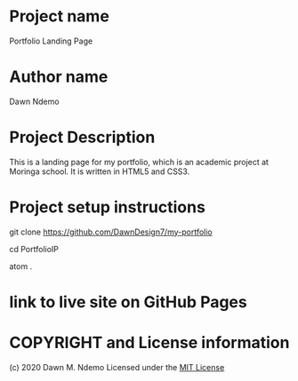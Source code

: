 # Project name
  Portfolio Landing Page

# Author name
  Dawn Ndemo

# Project Description
  This is a landing page for my portfolio, which is an academic project at Moringa school. It is written in HTML5 and CSS3.

# Project setup instructions
  git clone https://github.com/DawnDesign7/my-portfolio

  cd PortfolioIP

  atom .

# link to live site on GitHub Pages


# COPYRIGHT and License information
  (c) 2020 Dawn M. Ndemo
  Licensed under the [MIT License](LICENSE)
